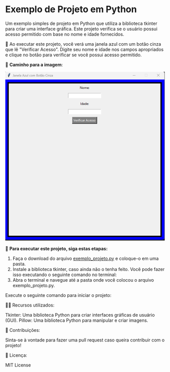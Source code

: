 # Exemplo de Projeto em Python

Um exemplo simples de projeto em Python que utiliza a biblioteca tkinter para criar uma interface gráfica. Este projeto verifica se o usuário possui acesso permitido com base no nome e idade fornecidos.

🌟 Ao executar este projeto, você verá uma janela azul com um botão cinza que lê "Verificar Acesso". Digite seu nome e idade nos campos apropriados e clique no botão para verificar se você possui acesso permitido.

📝 **Caminho para a imagem**: 

<img src="https://github.com/WalakysProvidello/Idade_Verificador/blob/ddee46e4beebff4f705825b016d13143ba697e2d/imagem_2023-12-07_211447175.png" alt="walakysprovidello" style="flex: 1;">

🚀 **Para executar este projeto, siga estas etapas:**

1. Faça o download do arquivo [exemplo_projeto.py](https://github.com/seu_usuario/exemplo_projeto/blob/main/exemplo_projeto.py) e coloque-o em uma pasta.
2. Instale a biblioteca tkinter, caso ainda não o tenha feito. Você pode fazer isso executando o seguinte comando no terminal:
3. Abra o terminal e navegue até a pasta onde você colocou o arquivo exemplo_projeto.py.
   
Execute o seguinte comando para iniciar o projeto:

👩‍💻 Recursos utilizados:

Tkinter: Uma biblioteca Python para criar interfaces gráficas de usuário (GUI).
Pillow: Uma biblioteca Python para manipular e criar imagens.

🤝 Contribuições:

Sinta-se à vontade para fazer uma pull request caso queira contribuir com o projeto!

📜 Licença:

MIT License
